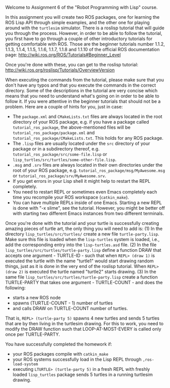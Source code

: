 Welcome to Assignment 6 of the "Robot Programming with Lisp" course.

In this assignment you will create two ROS packages, one for learning
the ROS Lisp API through simple examples, and the other one
for playing around with the `turtlesim` simulator.
There is a roslisp tutorial that will guide you through the process.
However, in order to be able to follow the tutorial, you first have to
go through a couple of other introductory tutorials for getting comfortable
with ROS. Those are the beginner tutorials number
1.1.2, 1.1.3, 1.1.4, 1.1.5, 1.1.6, 1.1.7, 1.1.8 and 1.1.10
of the official ROS documentation page:
http://wiki.ros.org/ROS/Tutorials#Beginner_Level

Once you're done with these, you can get to the roslisp tutorial:
http://wiki.ros.org/roslisp/Tutorials/OverviewVersion

When executing the commands from the tutorial, please make sure that you
don't have any typos and that you execute the commands in the correct directory.
Some of the descriptions in the tutorial are very concise which means
that you need to understand what's going on in order to be able to follow it.
If you were attentive in the beginner tutorials that should not be a problem.
Here are a couple of hints for you, just in case:
 - The `package.xml` and `CMakeLists.txt` files are always located in the
   root directory of your ROS package, e.g. if you have a package called
   `tutorial_ros_package`, the above-mentioned files will be
   `tutorial_ros_package/package.xml` and `tutorial_ros_package/CMakeLists.txt`.
   This holds for any ROS package.
 - The `.lisp` files are usually located under the `src` directory of your package
   or in a subdirectory thereof, e.g. `tutorial_ros_package/src/some-file.lisp`
   or `lisp_turtles/src/turtles/some-other-file.lisp`.
 - `.msg` and `.srv` files are always located in their own directories
   under the root of your ROS package, e.g. `tutorial_ros_package/msg/MyAwesome.msg`
   or `tutorial_ros_package/srv/MyAwesome.srv`.
 - If you get errors in your Lisp shell it might help to restart the REPL completely.
 - You need to restart REPL or sometimes even Emacs completely each time you
   recompile your ROS workspace (`catkin_make`).
 - You can have multiple REPLs inside of one Emacs. Starting a new REPL is done
   with "<Alt>-x slime", see the tutorial. However, you might be better off
   with starting two different Emacs instances from two different terminals.

Once you're done with the tutorial and your turtle is successfully creating
amazing pieces of turtle art, the only thing you will need to add is:
(1) In the directory `lisp_turtles/src/turtles/` create a new file `turtle-party.lisp`.
    Make sure this file is loaded when the `lisp-turtles` system is loaded, i.e.,
    add the corresponding entry into the `lisp-turtles.asd` file.
(2) In the file `lisp_turtles/src/turtles/turtle-party.lisp` define a function
    DRAW that accepts one argument - TURTLE-ID - such that when
    `REPL> (draw 1)` is executed the turtle with the name "turtle1" would start
    drawing random things, just as it is done in the very end of the roslisp tutorial.
    When `REPL> (draw 2)` is executed the turtle named "turtle2" starts drawing.
(3) In the same file `lisp_turtles/src/turtles/turtle-party.lisp`
    create a function TURTLE-PARTY that takes one argument - TURTLE-COUNT -
    and does the following:
   * starts a new ROS node
   * spawns (TURTLE-COUNT - 1) number of turtles
   * and calls DRAW on TURTLE-COUNT number of turtles.
 
   That is, `REPL> (turtle-party 5)` spawns 4 new turtles and sends 5 turtles
   that are by then living in the turtlesim drawing.
   For this to work, you need to modify the DRAW function such that
   LOOP-AT-MOST-EVERY is called only once per TURTLE-PARTY.

You have successfully completed the homework if:
- your ROS packages compile with `catkin_make`
- your ROS systems successfully load in the Lisp REPL through `,ros-load-system`
- executing `LTURTLE> (turtle-party 5)` in a fresh REPL with freshly loaded
  `lisp_turtles` package sends 5 turtles in a running turtlesim drawing.
